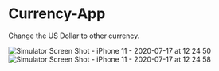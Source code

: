# Currency-App
Change the US Dollar to other currency.

![Simulator Screen Shot - iPhone 11 - 2020-07-17 at 12 24 50](https://user-images.githubusercontent.com/46062128/87824032-5f853080-c829-11ea-88cf-cd6507cf8aea.png)  ![Simulator Screen Shot - iPhone 11 - 2020-07-17 at 12 24 58](https://user-images.githubusercontent.com/46062128/87824037-60b65d80-c829-11ea-9525-3fe919858642.png)
